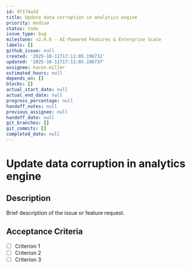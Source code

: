```yaml
---
id: 97174a3d
title: Update data corruption in analytics engine
priority: medium
status: todo
issue_type: bug
milestone: v2.0.0 - AI-Powered Features & Enterprise Scale
labels: []
github_issue: null
created: '2025-10-11T17:11:05.196732'
updated: '2025-10-11T17:11:05.196737'
assignee: karen.miller
estimated_hours: null
depends_on: []
blocks: []
actual_start_date: null
actual_end_date: null
progress_percentage: null
handoff_notes: null
previous_assignee: null
handoff_date: null
git_branches: []
git_commits: []
completed_date: null
---
```


# Update data corruption in analytics engine

## Description

Brief description of the issue or feature request.

## Acceptance Criteria

- [ ] Criterion 1
- [ ] Criterion 2
- [ ] Criterion 3